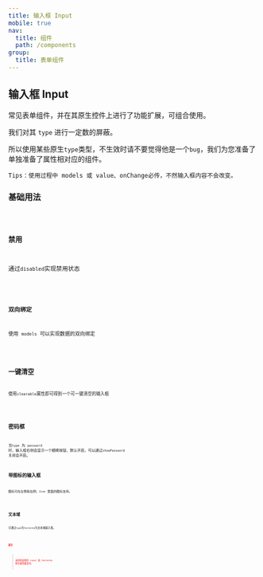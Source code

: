 ```yaml
---
title: 输入框 Input
mobile: true
nav:
  title: 组件
  path: /components
group:
  title: 表单组件
---
```


## 输入框 Input

常见表单组件，并在其原生控件上进行了功能扩展，可组合使用。

我们对其 `type` 进行一定数的屏蔽。

所以使用某些原生`type`类型，不生效时请不要觉得他是一个`bug`，我们为您准备了单独准备了属性相对应的组件。

`Tips：使用过程中 models 或 value、onChange必传，不然输入框内容不会改变。`

### 基础用法

<code src="./demo/index.tsx" />

### 禁用

通过`disabled`实现禁用状态

<code src="./demo/index-disabled.tsx" />

### 双向绑定

使用 `models` 可以实现数据的双向绑定

<code src="./demo/index-model.tsx" />

## 一键清空

使用`clearable`属性即可得到一个可一键清空的输入框

<code src="./demo/index-empty.tsx" />

## 密码框

当`type` 为 `password` 时，输入框右侧会显示一个眼睛按钮，默认开启，可以通过`showPassword` 关闭会开启。
<code src="./demo/index-password.tsx" />

## 带图标的输入框

图标可在左侧和右侧，`Icon` 里面的图标支持。

<code src="./demo/index-icon.tsx" />

## 文本域
可通过`type`为`textarea`为文本域输入框。

<code src="./demo/index-textarea.tsx" />


####  <font color=red>提示</font>
> <font color=red>未特别说明的 input 和 textarea 原生属性都支持。</font>

<!-- API说明 -->
<API src="./index-api.tsx" />